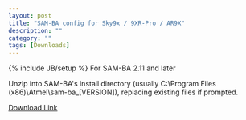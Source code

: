 ```yaml
---
layout: post
title: "SAM-BA config for Sky9x / 9XR-Pro / AR9X"
description: ""
category: ""
tags: [Downloads]
---
```

{% include JB/setup %}
For SAM-BA 2.11 and later

Unzip into SAM-BA's install directory (usually C:\Program Files (x86)\Atmel\sam-ba_[VERSION]\), replacing existing files if prompted.

[Download Link](http://jenkins.open-tx.org/tools/SAM-BA_applets_sky9x_9XRPro_AR9X.zip)
